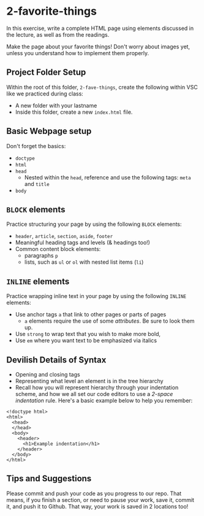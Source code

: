 # 2-favorite-things

In this exercise, write a complete HTML page using elements discussed in the lecture, as well as from the readings.

Make the page about your favorite things! Don't worry about images yet, unless you understand how to implement them properly.

## Project Folder Setup

Within the root of this folder, `2-fave-things`, create the following within VSC like we practiced during class:

- A new folder with your lastname
- Inside this folder, create a new `index.html` file.

## Basic Webpage setup

Don't forget the basics: 

- `doctype`
- `html`
- `head`
  - Nested within the `head`, reference and use the following tags: `meta` and `title`
- `body`

## `BLOCK` elements

Practice structuring your page by using the following `BLOCK` elements:

- `header`, `article`, `section`, `aside`, `footer`
- Meaningful heading tags and levels (& headings too!)
- Common content block elements: 
  - paragraphs `p`
  - lists, such as `ul` or `ol` with nested list items (`li`)


## `INLINE` elements

Practice wrapping inline text in your page by using the following `INLINE` elements:

- Use anchor tags `a` that link to other pages or parts of pages
  - `a` elements require the use of some *attributes*. Be sure to look them up.
- Use `strong` to wrap text that you wish to make more bold, 
- Use `em` where you want text to be emphasized via italics

## Devilish Details of Syntax

- Opening and closing tags 
- Representing what level an element is in the tree hierarchy
- Recall how you will represent hierarchy through your indentation scheme, and how we all set our code editors to use a *2-space indentation* rule. Here's a basic example below to help you remember:

```
<!doctype html>
<html>
  <head>
  </head>
  <body>
    <header>
      <h1>Example indentation</h1>
    </header>
  </body>
</html>
```

## Tips and Suggestions

Please commit and push your code as you progress to our repo. That means, if you finish a section, or need to pause your work, save it, commit it, and push it to Github. That way, your work is saved in 2 locations too!
